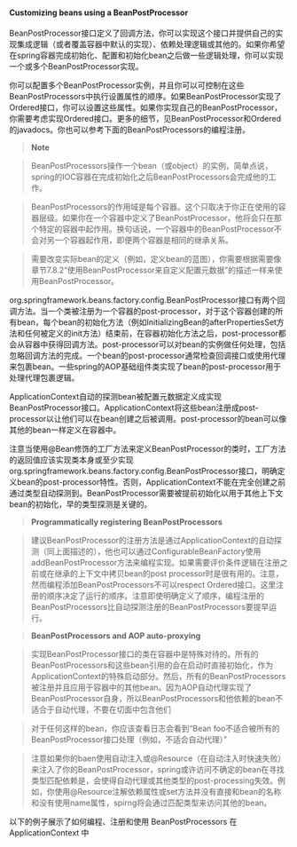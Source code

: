 #### Customizing beans using a BeanPostProcessor

BeanPostProcessor接口定义了回调方法，你可以实现这个接口并提供自己的实现集成逻辑（或者覆盖容器中默认的实现）、依赖处理逻辑或其他的。如果你希望在spring容器完成初始化、配置和初始化bean之后做一些逻辑处理，你可以实现一个或多个BeanPostProcessor实现。

你可以配置多个BeanPostProcessor实例，并且你可以可控制在这些BeanPostProcessors中执行设置属性的顺序。如果BeanPostProcessor实现了Ordered接口，你可以设置这些属性。如果你实现自己的BeanPostProcessor，你需要考虑实现Ordered接口。更多的细节，见BeanPostProcessor和Ordered的javadocs。你也可以参考下面的BeanPostProcessors的编程注册。

>**Note**

> BeanPostProcessors操作一个bean（或object）的实例，简单点说，spring的IOC容器在完成初始化之后BeanPostProcessors会完成他的工作。

> BeanPostProcessors的作用域是每个容器。这个只取决于你正在使用的容器层级。如果你在一个容器中定义了BeanPostProcessor，他将会只在那个特定的容器中起作用。换句话说，一个容器中的BeanPostProcessor不会对另一个容器起作用，即便两个容器是相同的继承关系。

>需要改变实际bean的定义（例如，定义bean的蓝图），你需要根据需要像章节7.8.2“使用BeanPostProcessor来自定义配置元数据”的描述一样来使用BeanPostProcessor。

org.springframework.beans.factory.config.BeanPostProcessor接口有两个回调方法。当一个类被注册为一个容器的post-processor，对于这个容器创建的所有bean，每个bean的初始化方法（例如InitializingBean的afterPropertiesSet方法和任何被定义的init方法）结束前，在容器初始化方法之后，post-processor都会从容器中获得回调方法。post-processor可以对bean的实例做任何处理，包括忽略回调方法的完成。一个bean的post-processor通常检查回调接口或使用代理来包裹bean。一些spring的AOP基础组件类实现了bean的post-processor用于处理代理包裹逻辑。

ApplicationContext自动的探测bean被配置元数据定义成实现BeanPostProcessor接口。ApplicationContext将这些bean注册成post-processor以让他们可以在bean创建之后被调用。post-processor的bean可以像其他的bean一样定义在容器中。

注意当使用@Bean修饰的工厂方法来定义BeanPostProcessor的类时，工厂方法的返回值应该实现类本身或至少实现org.springframework.beans.factory.config.BeanPostProcessor接口，明确定义bean的post-processor特性。否则，ApplicationContext不能在完全创建之前通过类型自动探测到。BeanPostProcessor需要被提前初始化以用于其他上下文bean的初始化，早的类型探测是关键的。

> **Programmatically registering BeanPostProcessors**

> 建议BeanPostProcessor的注册方法是通过ApplicationContext的自动探测（同上面描述的），他也可以通过ConfigurableBeanFactory使用addBeanPostProcessor方法来编程实现。如果需要评价条件逻辑在注册之前或在继承的上下文中拷贝bean的post processor时是很有用的。注意，然而编程添加BeanPostProcessors不可以respect Ordered接口。这里注册的顺序决定了运行的顺序。注意即使明确定义了顺序，编程注册的BeanPostProcessors比自动探测注册的BeanPostProcessors要提早运行。

> **BeanPostProcessors and AOP auto-proxying**

> 实现BeanPostProcessor接口的类在容器中是特殊对待的。所有的BeanPostProcessors和这些bean引用的会在启动时直接初始化，作为ApplicationContext的特殊启动部分。然后，所有的BeanPostProcessors被注册并且应用于容器中的其他bean。因为AOP自动代理实现了BeanPostProcessor自身，所以BeanPostProcessors和他依赖的bean不适合于自动代理，不要在切面中包含他们

> 对于任何这样的bean，你应该查看日志会看到“Bean foo不适合被所有的BeanPostProcessor接口处理（例如，不适合自动代理）”

> 注意如果你的baen使用自动注入或@Resource（在自动注入时快速失败）来注入了你的BeanPostProcessor，spring或许访问不确定的bean在寻找类型匹配依赖是，会使得自动代理或其他类型的post-processing失效。例如，你使用@Resource注解依赖属性或set方法并没有直接和bean的名称和没有使用name属性，spirng将会通过匹配类型来访问其他的bean。

以下的例子展示了如何编程、注册和使用 BeanPostProcessors 在 ApplicationContext 中